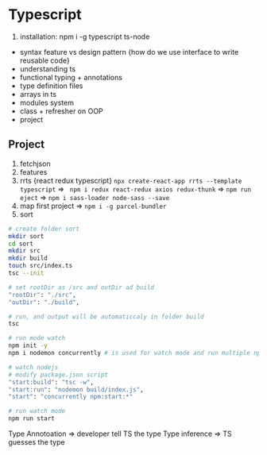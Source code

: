 # Typescript

1. installation: npm i -g typescript ts-node

- syntax feature vs design pattern {how do we use interface to write reusable code}
- understanding ts
- functional typing + annotations
- type definition files
- arrays in ts
- modules system
- class + refresher on OOP
- project

## Project

1. fetchjson
2. features
3. rrts {react redux typescript} `npx create-react-app rrts --template typescript` => ` npm i redux react-redux axios redux-thunk` => `npm run eject` => `npm i sass-loader node-sass --save`
4. map first project => `npm i -g parcel-bundler`
5. sort

```bash
# create folder sort
mkdir sort
cd sort
mkdir src
mkdir build
touch src/index.ts
tsc --init

# set rootDir as /src and outDir ad build
"rootDir": "./src",
"outDir": "./build",

# run, and output will be automaticcaly in folder build
tsc

# run mode watch
npm init -y
npm i nodemon concurrently # is used for watch mode and run multiple npm

# watch nodejs
# modify package.json script
"start:build": "tsc -w",
"start:run": "nodemon build/index.js",
"start": "concurrently npm:start:*"

# run watch mode
npm run start
```

Type Annotoation => developer tell TS the type
Type inference => TS guesses the type
